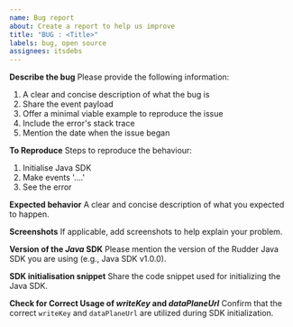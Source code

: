 ```yaml
---
name: Bug report
about: Create a report to help us improve
title: "BUG : <Title>"
labels: bug, open source
assignees: itsdebs
---
```


**Describe the bug**
Please provide the following information:

1. A clear and concise description of what the bug is
2. Share the event payload
3. Offer a minimal viable example to reproduce the issue
4. Include the error's stack trace
5. Mention the date when the issue began

**To Reproduce**
Steps to reproduce the behaviour:

1. Initialise Java SDK
2. Make events '....'
3. See the error

**Expected behavior**
A clear and concise description of what you expected to happen.

**Screenshots**
If applicable, add screenshots to help explain your problem.

**Version of the _Java_ SDK**
Please mention the version of the Rudder Java SDK you are using (e.g., Java SDK v1.0.0).

**SDK initialisation snippet**
Share the code snippet used for initializing the Java SDK.

**Check for Correct Usage of _writeKey_ and _dataPlaneUrl_**
Confirm that the correct `writeKey` and `dataPlaneUrl` are utilized during SDK initialization.
